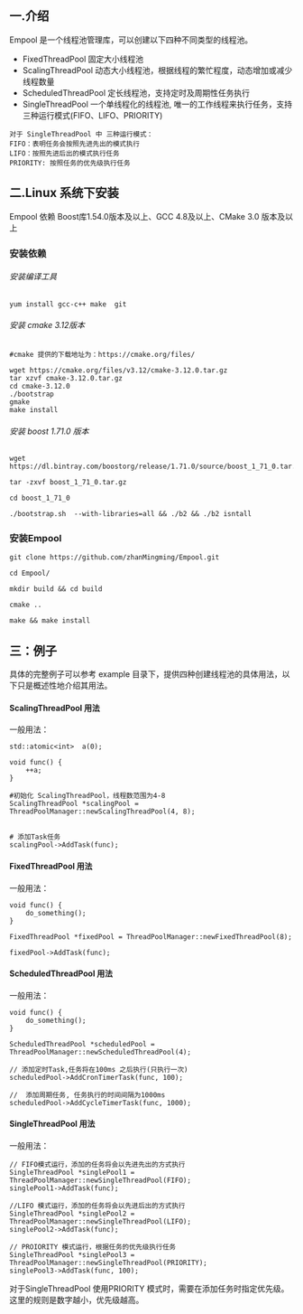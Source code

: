 ## 一.介绍


Empool 是一个线程池管理库，可以创建以下四种不同类型的线程池。

- FixedThreadPool      固定大小线程池 
- ScalingThreadPool    动态大小线程池，根据线程的繁忙程度，动态增加或减少线程数量
- ScheduledThreadPool  定长线程池，支持定时及周期性任务执行
- SingleThreadPool    一个单线程化的线程池, 唯一的工作线程来执行任务，支持三种运行模式(FIFO、LIFO、PRIORITY)
```
对于 SingleThreadPool 中 三种运行模式：
FIFO：表明任务会按照先进先出的模式执行
LIFO：按照先进后出的模式执行任务
PRIORITY: 按照任务的优先级执行任务
```

## 二.Linux 系统下安装

Empool 依赖 Boost库1.54.0版本及以上、GCC 4.8及以上、CMake 3.0 版本及以上

### 安装依赖


###### 安装编译工具
```
yum install gcc-c++ make  git 

```

###### 安装 cmake 3.12版本

```
#cmake 提供的下载地址为：https://cmake.org/files/

wget https://cmake.org/files/v3.12/cmake-3.12.0.tar.gz
tar xzvf cmake-3.12.0.tar.gz
cd cmake-3.12.0
./bootstrap
gmake
make install

```
###### 安装 boost 1.71.0 版本
```
wget https://dl.bintray.com/boostorg/release/1.71.0/source/boost_1_71_0.tar.gz

tar -zxvf boost_1_71_0.tar.gz

cd boost_1_71_0 

./bootstrap.sh  --with-libraries=all && ./b2 && ./b2 isntall

```

### 安装Empool

```
git clone https://github.com/zhanMingming/Empool.git

cd Empool/

mkdir build && cd build

cmake ..

make && make install

```

## 三：例子
具体的完整例子可以参考 example 目录下，提供四种创建线程池的具体用法，以下只是概述性地介绍其用法。


#### ScalingThreadPool 用法


一般用法：

```
std::atomic<int>  a(0);

void func() {
    ++a;
}

#初始化 ScalingThreadPool，线程数范围为4-8
ScalingThreadPool *scalingPool = ThreadPoolManager::newScalingThreadPool(4, 8);


# 添加Task任务
scalingPool->AddTask(func);

```

#### FixedThreadPool 用法

一般用法：
```
void func() {
    do_something();
}

FixedThreadPool *fixedPool = ThreadPoolManager::newFixedThreadPool(8);

fixedPool->AddTask(func);
```

#### ScheduledThreadPool 用法

一般用法：
```
void func() {
    do_something();
}

ScheduledThreadPool *scheduledPool = ThreadPoolManager::newScheduledThreadPool(4);

// 添加定时Task,任务将在100ms 之后执行(只执行一次)
scheduledPool->AddCronTimerTask(func, 100);

//  添加周期任务, 任务执行的时间间隔为1000ms
scheduledPool->AddCycleTimerTask(func, 1000);

```
#### SingleThreadPool 用法

一般用法：
```
// FIFO模式运行，添加的任务将会以先进先出的方式执行
SingleThreadPool *singlePool1 = ThreadPoolManager::newSingleThreadPool(FIFO);
singlePool1->AddTask(func);

//LIFO 模式运行，添加的任务将会以先进后出的方式执行
SingleThreadPool *singlePool2 = ThreadPoolManager::newSingleThreadPool(LIFO);
singlePool2->AddTask(func);

// PROIORITY 模式运行，根据任务的优先级执行任务
SingleThreadPool *singlePool3 = ThreadPoolManager::newSingleThreadPool(PRIORITY);
singlePool3->AddTask(func, 100);

```
对于SingleThreadPool 使用PRIORITY 模式时，需要在添加任务时指定优先级。
这里的规则是数字越小，优先级越高。



